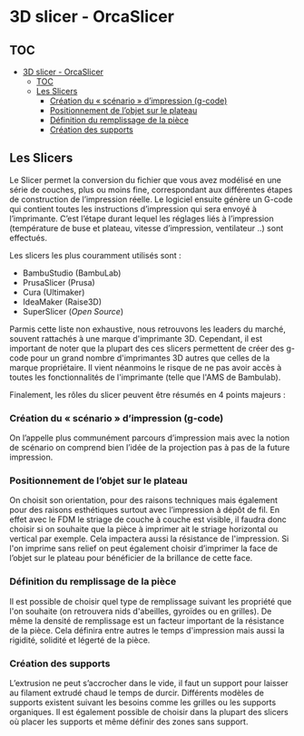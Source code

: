 # 3D slicer - OrcaSlicer

## TOC

- [3D slicer - OrcaSlicer](#3d-slicer---orcaslicer)
  - [TOC](#toc)
  - [Les Slicers](#les-slicers)
    - [Création du « scénario » d’impression (g-code)](#création-du--scénario--dimpression-g-code)
    - [Positionnement de l’objet sur le plateau](#positionnement-de-lobjet-sur-le-plateau)
    - [Définition du remplissage de la pièce](#définition-du-remplissage-de-la-pièce)
    - [Création des supports](#création-des-supports)

## Les Slicers

Le Slicer permet la conversion du fichier que vous avez modélisé en une série de couches, plus ou moins fine, correspondant aux différentes étapes de construction de l’impression réelle.
Le logiciel ensuite génère un G-code qui contient toutes les instructions d’impression qui sera envoyé à l’imprimante.
C’est l’étape durant lequel les réglages liés à l’impression (température de buse et plateau, vitesse d’impression, ventilateur ..) sont effectués.

Les slicers les plus couramment utilisés sont :

- BambuStudio (BambuLab)
- PrusaSlicer (Prusa)
- Cura (Ultimaker)
- IdeaMaker (Raise3D)
- SuperSlicer (*Open Source*)

Parmis cette liste non exhaustive, nous retrouvons les leaders du marché, souvent rattachés à une marque d'imprimante 3D. Cependant, il est important de noter que la plupart des ces slicers permettent de créer des g-code pour un grand nombre d'imprimantes 3D autres que celles de la marque propriétaire. Il vient néanmoins le risque de ne pas avoir accès à toutes les fonctionnalités de l'imprimante (telle que l'AMS de Bambulab).

Finalement, les rôles du slicer peuvent être résumés en 4 points majeurs :

### Création du « scénario » d’impression (g-code)

On l’appelle plus communément parcours d’impression mais avec la notion de scénario on comprend bien l’idée de la projection pas à pas de la future impression.

### Positionnement de l’objet sur le plateau

On choisit son orientation, pour des raisons techniques mais également pour des raisons esthétiques surtout avec l’impression à dépôt de fil. En effet avec le FDM le striage de couche à couche est visible, il faudra donc choisir si on souhaite que la pièce à imprimer ait le striage horizontal ou vertical par exemple. Cela impactera aussi la résistance de l'impression. Si l'on imprime sans relief on peut également choisir d’imprimer la face de l’objet sur le plateau pour bénéficier de la brillance de cette face.

### Définition du remplissage de la pièce

Il est possible de choisir quel type de remplissage suivant les propriété que l'on souhaite (on retrouvera nids d'abeilles, gyroïdes ou en grilles). De même la densité de remplissage est un facteur important de la résistance de la pièce. Cela définira entre autres le temps d'impression mais aussi la rigidité, solidité et légerté de la pièce.

### Création des supports

L’extrusion ne peut s’accrocher dans le vide, il faut un support pour laisser au filament extrudé chaud le temps de durcir. Différents modèles de supports existent suivant les besoins comme les grilles ou les supports organiques. Il est également possible de choisir dans la plupart des slicers où placer les supports et même définir des zones sans support.
  